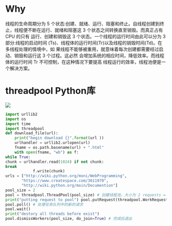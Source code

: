 
# Why
线程的生命周期分为 5 个状态:创建、就绪、运行、阻塞和终止。自线程创建到终 止，线程便不断在运行、就绪和阻塞这 3 个状态之间转换直至销毁。而真正占有 CPU 的只有 运行、创建和销毁这 3 个状态。一个线程的运行时间由此可以分为 3 部分:线程的启动时间 (Ts)、线程体的运行时间(Tr)以及线程的销毁时间(Td)。在多线程处理的情境中，如 果线程不能够被重用，就意味着每次创建都需要经过启动、销毁和运行这 3 个过程。这必然 会增加系统的相应时间，降低效率。而线程体的运行时间 Tr 不可控制，在这种情况下要提高 线程运行的效率，线程池便是一个解决方案。

# threadpool Python库
![](http://opkk27k9n.bkt.clouddn.com/17-7-11/69264278.jpg)

```python
import urllib2
import os
import time
import threadpool
def download_file(url):
    print("begin download {}".format(url ))
    urlhandler = urllib2.urlopen(url)
    fname = os.path.basename(url) + ".html"
    with open(fname, "wb") as f:
while True:
chunk = urlhandler.read(1024) if not chunk:
break
            f.write(chunk)
urls = ["http://wiki.python.org/moni/WebProgramming",
       "https://www.createspace.com/3611970",
       "http://wiki.python.org/moin/Documention"]
pool_size = 2
pool = threadpool.ThreadPool(pool_size) # 创建线程池，大小为 2 requests = threadpool.makrRequests(download_file, urls) # 创建工作请求 [pool.putRequest(req) for req in requests]
print("putting request to pool") pool.putRequest(threadpool.WorkRequest(download_file, args=["http://chrisarndt.de/proj ects/threadpool/api/",])) # 将具体的请求放入线程池 pool.putRequest(threadpool.WorkRequest(download_file, args=["https://pypi.python.org/p ypi/threadpool",]))
pool.poll() # 处理任务队列中的新的请求
pool.wait()
print("destory all threads before exist")
pool.dismissWorkers(pool_size, do_join=True) # 完成后退出
```